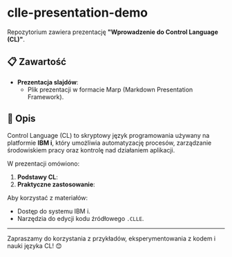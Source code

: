 # clle-presentation-demo

Repozytorium zawiera prezentację **"Wprowadzenie do Control Language (CL)"**.

## 📋 Zawartość

- **Prezentacja slajdów**:
  - Plik prezentacji w formacie Marp (Markdown Presentation Framework).
  
## 📘 Opis

Control Language (CL) to skryptowy język programowania używany na platformie **IBM i**, który umożliwia automatyzację procesów, zarządzanie środowiskiem pracy oraz kontrolę nad działaniem aplikacji.

W prezentacji omówiono:
1. **Podstawy CL**:
2. **Praktyczne zastosowanie**:

Aby korzystać z materiałów:
- Dostęp do systemu IBM i.
- Narzędzia do edycji kodu źródłowego `.CLLE`.

---

Zapraszamy do korzystania z przykładów, eksperymentowania z kodem i nauki języka CL! 😊
